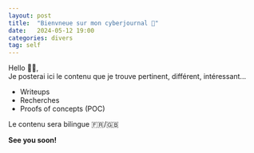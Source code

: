 ```yaml
---
layout: post
title:  "Bienvneue sur mon cyberjournal 📖"
date:   2024-05-12 19:00
categories: divers
tag: self
---
```

Hello 👋🏻,  
Je posterai ici le contenu que je trouve pertinent, différent, intéressant...

- Writeups
- Recherches
- Proofs of concepts (POC)

Le contenu sera bilingue 🇫🇷/🇬🇧

**See you soon!**